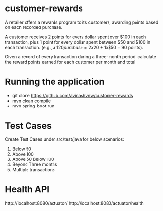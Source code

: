# customer-rewards
A retailer offers a rewards program to its customers, awarding points based on each recorded purchase.

A customer receives 2 points for every dollar spent over $100 in each transaction, plus 1 point for every
dollar spent between $50 and $100 in each transaction.
(e.g., a $120 purchase = 2x$20 + 1x$50 = 90 points).

Given a record of every transaction during a three-month period, calculate the reward points earned for
each customer per month and total.


# Running the application
- git clone https://github.com/avinashvnw/customer-rewards
- mvn clean compile
- mvn spring-boot:run


# Test Cases
Create Test Cases under src/test/java for below scenarios:
1. Below 50
2. Above 100
3. Above 50 Below 100
4. Beyond Three months 
5. Multiple transactions


# Health API
http://localhost:8080/actuator/
http://localhost:8080/actuator/health
